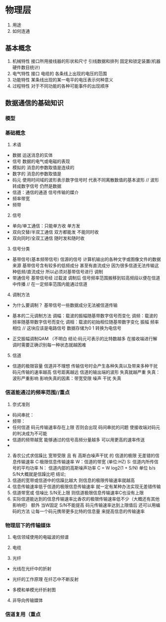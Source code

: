 # 物理层
1. 用途
2. 如何连通
## 基本概念
1. 机械特性 接口所用接线器的形状和尺寸 引线数据和排列 固定和锁定装置(机器硬件数目统计)
2. 电气特性 接口 电缆的 各条线上出现的电压的范围
3. 功能特性 某条线出现的某一电平的电压表示何种意义
4. 过程特性 对于不同功能的各种可能事件的出现顺序

## 数据通信的基础知识
### 模型



### 基础概念
1. 术语
+ 数据 运送消息的实体
+ 信号 数据的电气或电磁的表现
+ 模拟的 消息的参数取值是连续的
+ 数字的 消息的参数取值是
+ 码元 使用时间域的波形表示数字信号时 代表不同离散数值的基本波形 // 波形转成数字信号 仍然是数据
+ 信道：通信的通道 信号传输的媒介
+ 频率带宽
+ 频带

2. 信号
+ 单向/单工通信：只能单方收 单方发
+ 双向交替/半双工通信 双方都能发 不能同时收
+ 双向同时/全双工通信 随时发和随时收

3. 信号分类
+ 基带信号(基本频带信号) 信源的信号 计算机输出的各种文字或图像文件的数据来源
基带信号含有较多的低频成分 甚至有直流成分
因为很多信道无法传输这种低频/直流成分
所以必须对基带信号进行 调制
+ 带通信号 基带信号经 过载波 调制后 信号频率范围搬移到较高频段以便在信道中传播 // 在一定频率范围内能通过信道


4. 调制方法
+ 为什么要调制？ 基带信号一些数据成分无法被信道传输

+ 基本的二元调制方法
调幅：载波的振幅随基带数字信号而变化
调频：载波的频率随基带数字信号而变化
调相：载波的初始相位随基带数字变化
振幅 频率 相位 // 这块应该是电路信号 数据存储为0 1 转换为电信号

+ 正交振幅调制QAM
（不明白
结论:码元可表示的比特数越多 在接收端进行解调时需要正确识别每一种状态就越困难

5. 信道
+ 信道的极限容量
信道并不理想 
传输信号时会产生各种失真以及带来多种干扰
码元传输的速率越高 信号距离越远 信道的输出端的波形 失真就越严重
失真：波形严重影响
影响失真的因素：带宽受限 噪声 干扰 失真
###  信道能通过的频率范围//重点

1. 奈式准则 

+ 码间串扰：
+ 频带：
+ 任何信道 码元传输速率存在上限 否则会出现 码间串扰的问题 使接收端对码元的判决成为不可能
+ 信道的频带越宽 能够通过的信号高频分量越多 可以用更高的速率传送
+ 

2. 香农公式求信躁比
宽带受限 且 有 高斯白噪声干扰 的 信道的极限 无差错的信息传输速率
C:极限信息传输速率
W：信道的带宽 (单位:HZ)
S: 信道内所传信号的平均功率
N： 信道内部的高斯噪声功率
C = W log2(1 + S/N)  单位 b/s
S/N大概就是信躁比吧
结论;
1. 信道的宽带或信道中的信躁比越大 则信息的极限传输速率就越高
2. 信息传输速率低于信道的极限信息传输速率 就一定有某种办法实现无差错传输
3. 信道带宽或 信噪比 S/N无上限 则信道极限信息传输速率C也没有上限
4. 实际信道能达到的信息传输速率比香农的极限传输速率低不少（大概还有其他影响吧）
额外
当W固定 S/N不能提高 码元传输速率达到上限值后 还可以用编码的方法
让每一个码元携带更多比特的信息量
来提高信息的传输速率

### 物理层下的传输媒体
1. 电信领域使用的电磁波的频谱

2. 电缆


3. 光纤
+ 光线在光纤中的折射

+ 光纤的工作原理 在纤芯中不断反射

+ 多模和单模光纤折射图

4. 非导向传输媒体


### 信道复用（重点


